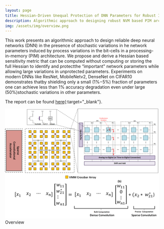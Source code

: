 ```yaml
---
layout: page
title: Hessian-Driven Unequal Protection of DNN Parameters for Robust Inference
description: Algorithmic approach to designing robust NVM based PIM architectures.
img: /assets/img/overview.png
---
```


This work presents an algorithmic approach to design reliable deep neural networks (DNN) in the presence of stochastic variations in he network parameters induced by process variations in the bit-cells in a processing-in-memory (PIM) architecture. We propose and derive a Hessian based sensitivity metric that can be computed without computing or storing the full Hessian to identify and protectthe “important" network parameters while allowing large variations in unprotected parameters. Experiments on modern DNNs like ResNet, MobileNetv2, DenseNet on CIFAR10 demonstrates thatby shielding only a small (1%−5%) fraction of parameters one can achieve less than 1% accuracy degradation even under large (50%)stochastic variations in other parameters.

The report can be found [here](){:target="\_blank"}.

<div style="text-align: center"><img src="/assets/img/overview.png" width="700" height="auto" /></div>
<div class="col three caption">
    Overview
</div>

<!-- The codes can be found [here](https://github.com/saurabhdash/CompNeuroProject4){:target="\_blank"}. -->

<!-- 
Every project has a beautiful feature shocase page. It's easy to include images, in a flexible 3-column grid format. Make your photos 1/3, 2/3, or full width.

To give your project a background in the portfolio page, just add the img tag to the front matter like so:

    ---
    layout: page
    title: Project
    description: a project with a background image
    img: /assets/img/12.jpg
    ---


<div class="img_row">
    <img class="col one left" src="{{ site.baseurl }}/assets/img/1.jpg" alt="" title="example image"/>
    <img class="col one left" src="{{ site.baseurl }}/assets/img/2.jpg" alt="" title="example image"/>
    <img class="col one left" src="{{ site.baseurl }}/assets/img/3.jpg" alt="" title="example image"/>
</div>
<div class="col three caption">
    Caption photos easily. On the left, a road goes through a tunnel. Middle, leaves artistically fall in a hipster photoshoot. Right, in another hipster photoshoot, a lumberjack grasps a handful of pine needles.
</div>
<div class="img_row">
    <img class="col three left" src="{{ site.baseurl }}/assets/img/5.jpg" alt="" title="example image"/>
</div>
<div class="col three caption">
    This image can also have a caption. It's like magic.
</div>

You can also put regular text between your rows of images. Say you wanted to write a little bit about your project before you posted the rest of the images. You describe how you toiled, sweated, *bled* for your project, and then.... you reveal it's glory in the next row of images.


<div class="img_row">
    <img class="col two left" src="{{ site.baseurl }}/assets/img/6.jpg" alt="" title="example image"/>
    <img class="col one left" src="{{ site.baseurl }}/assets/img/11.jpg" alt="" title="example image"/>
</div>
<div class="col three caption">
    You can also have artistically styled 2/3 + 1/3 images, like these.
</div>


<br/><br/>


The code is simple. Just add a col class to your image, and another class specifying the width: one, two, or three columns wide. Here's the code for the last row of images above:

<div class="img_row">
    <img class="col two left" src="/img/6.jpg"/>
    <img class="col one left" src="/img/11.jpg"/>
</div> -->
